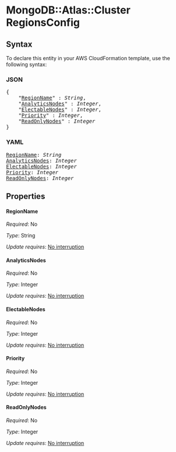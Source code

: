 # MongoDB::Atlas::Cluster RegionsConfig

## Syntax

To declare this entity in your AWS CloudFormation template, use the following syntax:

### JSON

<pre>
{
    "<a href="#regionname" title="RegionName">RegionName</a>" : <i>String</i>,
    "<a href="#analyticsnodes" title="AnalyticsNodes">AnalyticsNodes</a>" : <i>Integer</i>,
    "<a href="#electablenodes" title="ElectableNodes">ElectableNodes</a>" : <i>Integer</i>,
    "<a href="#priority" title="Priority">Priority</a>" : <i>Integer</i>,
    "<a href="#readonlynodes" title="ReadOnlyNodes">ReadOnlyNodes</a>" : <i>Integer</i>
}
</pre>

### YAML

<pre>
<a href="#regionname" title="RegionName">RegionName</a>: <i>String</i>
<a href="#analyticsnodes" title="AnalyticsNodes">AnalyticsNodes</a>: <i>Integer</i>
<a href="#electablenodes" title="ElectableNodes">ElectableNodes</a>: <i>Integer</i>
<a href="#priority" title="Priority">Priority</a>: <i>Integer</i>
<a href="#readonlynodes" title="ReadOnlyNodes">ReadOnlyNodes</a>: <i>Integer</i>
</pre>

## Properties

#### RegionName

_Required_: No

_Type_: String

_Update requires_: [No interruption](https://docs.aws.amazon.com/AWSCloudFormation/latest/UserGuide/using-cfn-updating-stacks-update-behaviors.html#update-no-interrupt)

#### AnalyticsNodes

_Required_: No

_Type_: Integer

_Update requires_: [No interruption](https://docs.aws.amazon.com/AWSCloudFormation/latest/UserGuide/using-cfn-updating-stacks-update-behaviors.html#update-no-interrupt)

#### ElectableNodes

_Required_: No

_Type_: Integer

_Update requires_: [No interruption](https://docs.aws.amazon.com/AWSCloudFormation/latest/UserGuide/using-cfn-updating-stacks-update-behaviors.html#update-no-interrupt)

#### Priority

_Required_: No

_Type_: Integer

_Update requires_: [No interruption](https://docs.aws.amazon.com/AWSCloudFormation/latest/UserGuide/using-cfn-updating-stacks-update-behaviors.html#update-no-interrupt)

#### ReadOnlyNodes

_Required_: No

_Type_: Integer

_Update requires_: [No interruption](https://docs.aws.amazon.com/AWSCloudFormation/latest/UserGuide/using-cfn-updating-stacks-update-behaviors.html#update-no-interrupt)

